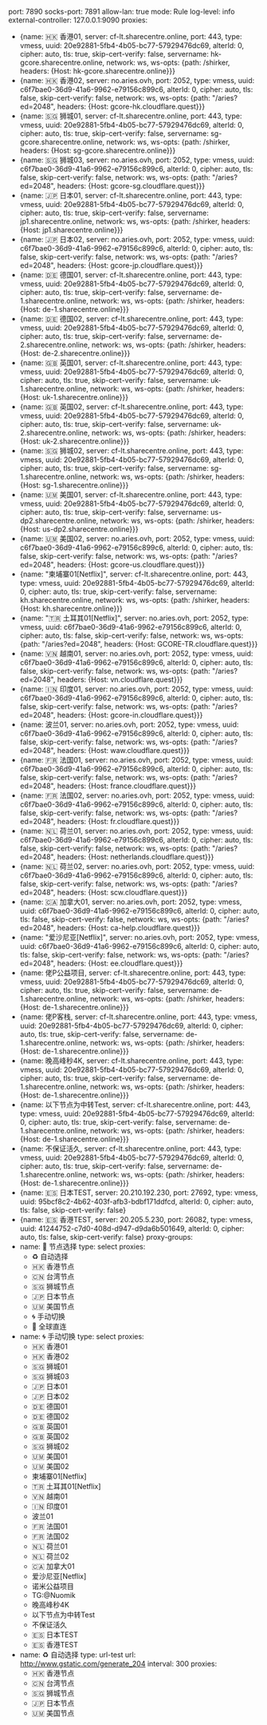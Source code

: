 port: 7890
socks-port: 7891
allow-lan: true
mode: Rule
log-level: info
external-controller: 127.0.0.1:9090
proxies:
  - {name: 🇭🇰 香港01, server: cf-lt.sharecentre.online, port: 443, type: vmess, uuid: 20e92881-5fb4-4b05-bc77-57929476dc69, alterId: 0, cipher: auto, tls: true, skip-cert-verify: false, servername: hk-gcore.sharecentre.online, network: ws, ws-opts: {path: /shirker, headers: {Host: hk-gcore.sharecentre.online}}}
  - {name: 🇭🇰 香港02, server: no.aries.ovh, port: 2052, type: vmess, uuid: c6f7bae0-36d9-41a6-9962-e79156c899c6, alterId: 0, cipher: auto, tls: false, skip-cert-verify: false, network: ws, ws-opts: {path: "/aries?ed=2048", headers: {Host: gcore-hk.cloudflare.quest}}}
  - {name: 🇸🇬 狮城01, server: cf-lt.sharecentre.online, port: 443, type: vmess, uuid: 20e92881-5fb4-4b05-bc77-57929476dc69, alterId: 0, cipher: auto, tls: true, skip-cert-verify: false, servername: sg-gcore.sharecentre.online, network: ws, ws-opts: {path: /shirker, headers: {Host: sg-gcore.sharecentre.online}}}
  - {name: 🇸🇬 狮城03, server: no.aries.ovh, port: 2052, type: vmess, uuid: c6f7bae0-36d9-41a6-9962-e79156c899c6, alterId: 0, cipher: auto, tls: false, skip-cert-verify: false, network: ws, ws-opts: {path: "/aries?ed=2048", headers: {Host: gcore-sg.cloudflare.quest}}}
  - {name: 🇯🇵 日本01, server: cf-lt.sharecentre.online, port: 443, type: vmess, uuid: 20e92881-5fb4-4b05-bc77-57929476dc69, alterId: 0, cipher: auto, tls: true, skip-cert-verify: false, servername: jp1.sharecentre.online, network: ws, ws-opts: {path: /shirker, headers: {Host: jp1.sharecentre.online}}}
  - {name: 🇯🇵 日本02, server: no.aries.ovh, port: 2052, type: vmess, uuid: c6f7bae0-36d9-41a6-9962-e79156c899c6, alterId: 0, cipher: auto, tls: false, skip-cert-verify: false, network: ws, ws-opts: {path: "/aries?ed=2048", headers: {Host: gcore-jp.cloudflare.quest}}}
  - {name: 🇩🇪 德国01, server: cf-lt.sharecentre.online, port: 443, type: vmess, uuid: 20e92881-5fb4-4b05-bc77-57929476dc69, alterId: 0, cipher: auto, tls: true, skip-cert-verify: false, servername: de-1.sharecentre.online, network: ws, ws-opts: {path: /shirker, headers: {Host: de-1.sharecentre.online}}}
  - {name: 🇩🇪 德国02, server: cf-lt.sharecentre.online, port: 443, type: vmess, uuid: 20e92881-5fb4-4b05-bc77-57929476dc69, alterId: 0, cipher: auto, tls: true, skip-cert-verify: false, servername: de-2.sharecentre.online, network: ws, ws-opts: {path: /shirker, headers: {Host: de-2.sharecentre.online}}}
  - {name: 🇬🇧 英国01, server: cf-lt.sharecentre.online, port: 443, type: vmess, uuid: 20e92881-5fb4-4b05-bc77-57929476dc69, alterId: 0, cipher: auto, tls: true, skip-cert-verify: false, servername: uk-1.sharecentre.online, network: ws, ws-opts: {path: /shirker, headers: {Host: uk-1.sharecentre.online}}}
  - {name: 🇬🇧 英国02, server: cf-lt.sharecentre.online, port: 443, type: vmess, uuid: 20e92881-5fb4-4b05-bc77-57929476dc69, alterId: 0, cipher: auto, tls: true, skip-cert-verify: false, servername: uk-2.sharecentre.online, network: ws, ws-opts: {path: /shirker, headers: {Host: uk-2.sharecentre.online}}}
  - {name: 🇸🇬 狮城02, server: cf-lt.sharecentre.online, port: 443, type: vmess, uuid: 20e92881-5fb4-4b05-bc77-57929476dc69, alterId: 0, cipher: auto, tls: true, skip-cert-verify: false, servername: sg-1.sharecentre.online, network: ws, ws-opts: {path: /shirker, headers: {Host: sg-1.sharecentre.online}}}
  - {name: 🇺🇲 美国01, server: cf-lt.sharecentre.online, port: 443, type: vmess, uuid: 20e92881-5fb4-4b05-bc77-57929476dc69, alterId: 0, cipher: auto, tls: true, skip-cert-verify: false, servername: us-dp2.sharecentre.online, network: ws, ws-opts: {path: /shirker, headers: {Host: us-dp2.sharecentre.online}}}
  - {name: 🇺🇲 美国02, server: no.aries.ovh, port: 2052, type: vmess, uuid: c6f7bae0-36d9-41a6-9962-e79156c899c6, alterId: 0, cipher: auto, tls: false, skip-cert-verify: false, network: ws, ws-opts: {path: "/aries?ed=2048", headers: {Host: gcore-us.cloudflare.quest}}}
  - {name: "柬埔寨01[Netflix]", server: cf-lt.sharecentre.online, port: 443, type: vmess, uuid: 20e92881-5fb4-4b05-bc77-57929476dc69, alterId: 0, cipher: auto, tls: true, skip-cert-verify: false, servername: kh.sharecentre.online, network: ws, ws-opts: {path: /shirker, headers: {Host: kh.sharecentre.online}}}
  - {name: "🇹🇷 土耳其01[Netflix]", server: no.aries.ovh, port: 2052, type: vmess, uuid: c6f7bae0-36d9-41a6-9962-e79156c899c6, alterId: 0, cipher: auto, tls: false, skip-cert-verify: false, network: ws, ws-opts: {path: "/aries?ed=2048", headers: {Host: GCORE-TR.cloudflare.quest}}}
  - {name: 🇻🇳 越南01, server: no.aries.ovh, port: 2052, type: vmess, uuid: c6f7bae0-36d9-41a6-9962-e79156c899c6, alterId: 0, cipher: auto, tls: false, skip-cert-verify: false, network: ws, ws-opts: {path: "/aries?ed=2048", headers: {Host: vn.cloudflare.quest}}}
  - {name: 🇮🇳 印度01, server: no.aries.ovh, port: 2052, type: vmess, uuid: c6f7bae0-36d9-41a6-9962-e79156c899c6, alterId: 0, cipher: auto, tls: false, skip-cert-verify: false, network: ws, ws-opts: {path: "/aries?ed=2048", headers: {Host: gcore-in.cloudflare.quest}}}
  - {name: 波兰01, server: no.aries.ovh, port: 2052, type: vmess, uuid: c6f7bae0-36d9-41a6-9962-e79156c899c6, alterId: 0, cipher: auto, tls: false, skip-cert-verify: false, network: ws, ws-opts: {path: "/aries?ed=2048", headers: {Host: waw.cloudflare.quest}}}
  - {name: 🇫🇷 法国01, server: no.aries.ovh, port: 2052, type: vmess, uuid: c6f7bae0-36d9-41a6-9962-e79156c899c6, alterId: 0, cipher: auto, tls: false, skip-cert-verify: false, network: ws, ws-opts: {path: "/aries?ed=2048", headers: {Host: france.cloudflare.quest}}}
  - {name: 🇫🇷 法国02, server: no.aries.ovh, port: 2052, type: vmess, uuid: c6f7bae0-36d9-41a6-9962-e79156c899c6, alterId: 0, cipher: auto, tls: false, skip-cert-verify: false, network: ws, ws-opts: {path: "/aries?ed=2048", headers: {Host: fr.cloudflare.quest}}}
  - {name: 🇳🇱 荷兰01, server: no.aries.ovh, port: 2052, type: vmess, uuid: c6f7bae0-36d9-41a6-9962-e79156c899c6, alterId: 0, cipher: auto, tls: false, skip-cert-verify: false, network: ws, ws-opts: {path: "/aries?ed=2048", headers: {Host: netherlands.cloudflare.quest}}}
  - {name: 🇳🇱 荷兰02, server: no.aries.ovh, port: 2052, type: vmess, uuid: c6f7bae0-36d9-41a6-9962-e79156c899c6, alterId: 0, cipher: auto, tls: false, skip-cert-verify: false, network: ws, ws-opts: {path: "/aries?ed=2048", headers: {Host: scw.cloudflare.quest}}}
  - {name: 🇨🇦 加拿大01, server: no.aries.ovh, port: 2052, type: vmess, uuid: c6f7bae0-36d9-41a6-9962-e79156c899c6, alterId: 0, cipher: auto, tls: false, skip-cert-verify: false, network: ws, ws-opts: {path: "/aries?ed=2048", headers: {Host: ca-help.cloudflare.quest}}}
  - {name: "爱沙尼亚[Netflix]", server: no.aries.ovh, port: 2052, type: vmess, uuid: c6f7bae0-36d9-41a6-9962-e79156c899c6, alterId: 0, cipher: auto, tls: false, skip-cert-verify: false, network: ws, ws-opts: {path: "/aries?ed=2048", headers: {Host: ee.cloudflare.quest}}}
  - {name: 佬P公益项目, server: cf-lt.sharecentre.online, port: 443, type: vmess, uuid: 20e92881-5fb4-4b05-bc77-57929476dc69, alterId: 0, cipher: auto, tls: true, skip-cert-verify: false, servername: de-1.sharecentre.online, network: ws, ws-opts: {path: /shirker, headers: {Host: de-1.sharecentre.online}}}
  - {name: 佬P客栈, server: cf-lt.sharecentre.online, port: 443, type: vmess, uuid: 20e92881-5fb4-4b05-bc77-57929476dc69, alterId: 0, cipher: auto, tls: true, skip-cert-verify: false, servername: de-1.sharecentre.online, network: ws, ws-opts: {path: /shirker, headers: {Host: de-1.sharecentre.online}}}
  - {name: 晚高峰秒4K, server: cf-lt.sharecentre.online, port: 443, type: vmess, uuid: 20e92881-5fb4-4b05-bc77-57929476dc69, alterId: 0, cipher: auto, tls: true, skip-cert-verify: false, servername: de-1.sharecentre.online, network: ws, ws-opts: {path: /shirker, headers: {Host: de-1.sharecentre.online}}}
  - {name: 以下节点为中转Test, server: cf-lt.sharecentre.online, port: 443, type: vmess, uuid: 20e92881-5fb4-4b05-bc77-57929476dc69, alterId: 0, cipher: auto, tls: true, skip-cert-verify: false, servername: de-1.sharecentre.online, network: ws, ws-opts: {path: /shirker, headers: {Host: de-1.sharecentre.online}}}
  - {name: 不保证活久, server: cf-lt.sharecentre.online, port: 443, type: vmess, uuid: 20e92881-5fb4-4b05-bc77-57929476dc69, alterId: 0, cipher: auto, tls: true, skip-cert-verify: false, servername: de-1.sharecentre.online, network: ws, ws-opts: {path: /shirker, headers: {Host: de-1.sharecentre.online}}}
  - {name: 🇪🇸 日本TEST, server: 20.210.192.230, port: 27692, type: vmess, uuid: 95bcf8c2-4b62-403f-afb3-bdbf171ddfcd, alterId: 0, cipher: auto, tls: false, skip-cert-verify: false}
  - {name: 🇪🇸 香港TEST, server: 20.205.5.230, port: 26082, type: vmess, uuid: 41244752-c7d0-408d-d947-d9da6b501649, alterId: 0, cipher: auto, tls: false, skip-cert-verify: false}
proxy-groups:
  - name: 🚀 节点选择
    type: select
    proxies:
      - ♻️ 自动选择
      - 🇭🇰 香港节点
      - 🇨🇳 台湾节点
      - 🇸🇬 狮城节点
      - 🇯🇵 日本节点
      - 🇺🇲 美国节点
      - 🌀 手动切换
      - 🎯 全球直连
  - name: 🌀 手动切换
    type: select
    proxies:
      - 🇭🇰 香港01
      - 🇭🇰 香港02
      - 🇸🇬 狮城01
      - 🇸🇬 狮城03
      - 🇯🇵 日本01
      - 🇯🇵 日本02
      - 🇩🇪 德国01
      - 🇩🇪 德国02
      - 🇬🇧 英国01
      - 🇬🇧 英国02
      - 🇸🇬 狮城02
      - 🇺🇲 美国01
      - 🇺🇲 美国02
      - 柬埔寨01[Netflix]
      - 🇹🇷 土耳其01[Netflix]
      - 🇻🇳 越南01
      - 🇮🇳 印度01
      - 波兰01
      - 🇫🇷 法国01
      - 🇫🇷 法国02
      - 🇳🇱 荷兰01
      - 🇳🇱 荷兰02
      - 🇨🇦 加拿大01
      - 爱沙尼亚[Netflix]
      - 诺米公益项目
      - TG:@Nuomik
      - 晚高峰秒4K
      - 以下节点为中转Test
      - 不保证活久
      - 🇪🇸 日本TEST
      - 🇪🇸 香港TEST
  - name: ♻️ 自动选择
    type: url-test
    url: http://www.gstatic.com/generate_204
    interval: 300
    proxies:
      - 🇭🇰 香港节点
      - 🇨🇳 台湾节点
      - 🇸🇬 狮城节点
      - 🇯🇵 日本节点
      - 🇺🇲 美国节点
